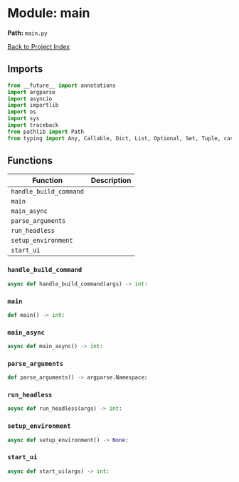 # Module: main

**Path:** `main.py`

[Back to Project Index](../index.md)

## Imports
```python
from __future__ import annotations
import argparse
import asyncio
import importlib
import os
import sys
import traceback
from pathlib import Path
from typing import Any, Callable, Dict, List, Optional, Set, Tuple, cast
```

## Functions

| Function | Description |
| --- | --- |
| `handle_build_command` |  |
| `main` |  |
| `main_async` |  |
| `parse_arguments` |  |
| `run_headless` |  |
| `setup_environment` |  |
| `start_ui` |  |

### `handle_build_command`
```python
async def handle_build_command(args) -> int:
```

### `main`
```python
def main() -> int:
```

### `main_async`
```python
async def main_async() -> int:
```

### `parse_arguments`
```python
def parse_arguments() -> argparse.Namespace:
```

### `run_headless`
```python
async def run_headless(args) -> int:
```

### `setup_environment`
```python
async def setup_environment() -> None:
```

### `start_ui`
```python
async def start_ui(args) -> int:
```
